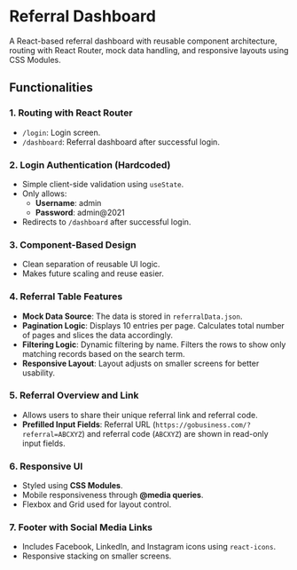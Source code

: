 # Referral Dashboard

A React-based referral dashboard with reusable component architecture, routing with React Router, mock data handling, and responsive layouts using CSS Modules.

## Functionalities

### 1. **Routing with React Router**
- `/login`: Login screen.
- `/dashboard`: Referral dashboard after successful login.

### 2. **Login Authentication (Hardcoded)**
- Simple client-side validation using `useState`.
- Only allows:
  - **Username**: admin
  - **Password**: admin@2021
- Redirects to `/dashboard` after successful login.

### 3. **Component-Based Design**
- Clean separation of reusable UI logic.
- Makes future scaling and reuse easier.

### 4. **Referral Table Features**
- **Mock Data Source**: The data is stored in `referralData.json`.
- **Pagination Logic**: Displays 10 entries per page. Calculates total number of pages and slices the data accordingly.
- **Filtering Logic**: Dynamic filtering by name. Filters the rows to show only matching records based on the search term.
- **Responsive Layout**: Layout adjusts on smaller screens for better usability.

### 5. **Referral Overview and Link**
- Allows users to share their unique referral link and referral code.
- **Prefilled Input Fields**: Referral URL (`https://gobusiness.com/?referral=ABCXYZ`) and referral code (`ABCXYZ`) are shown in read-only input fields.

### 6. **Responsive UI**
- Styled using **CSS Modules**.
- Mobile responsiveness through **@media queries**.
- Flexbox and Grid used for layout control.

### 7. **Footer with Social Media Links**
- Includes Facebook, LinkedIn, and Instagram icons using `react-icons`.
- Responsive stacking on smaller screens.

